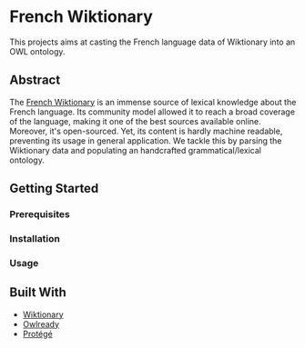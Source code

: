 # French Wiktionary

This projects aims at casting the French language data of Wiktionary into an OWL ontology.

## Abstract

The [French Wiktionary](https://fr.wiktionary.org/wiki/Wiktionnaire:Page_d%E2%80%99accueil) is an immense source of lexical knowledge about the French language. Its community model allowed it to reach a broad coverage of the language, making it one of the best sources available online. Moreover, it's open-sourced. Yet, its content is hardly machine readable, preventing its usage in general application. We tackle this by parsing the Wiktionary data and populating an handcrafted grammatical/lexical ontology.

## Getting Started

### Prerequisites

### Installation

### Usage

## Built With

- [Wiktionary](https://www.wiktionary.org/)
- [Owlready](https://pythonhosted.org/Owlready/)
- [Protégé](https://protege.stanford.edu/)
